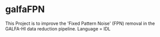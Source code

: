 galfaFPN
========

This Project is to improve the 'Fixed Pattern Noise' (FPN) removal in the GALFA-HI data reduction pipeline. Language = IDL
